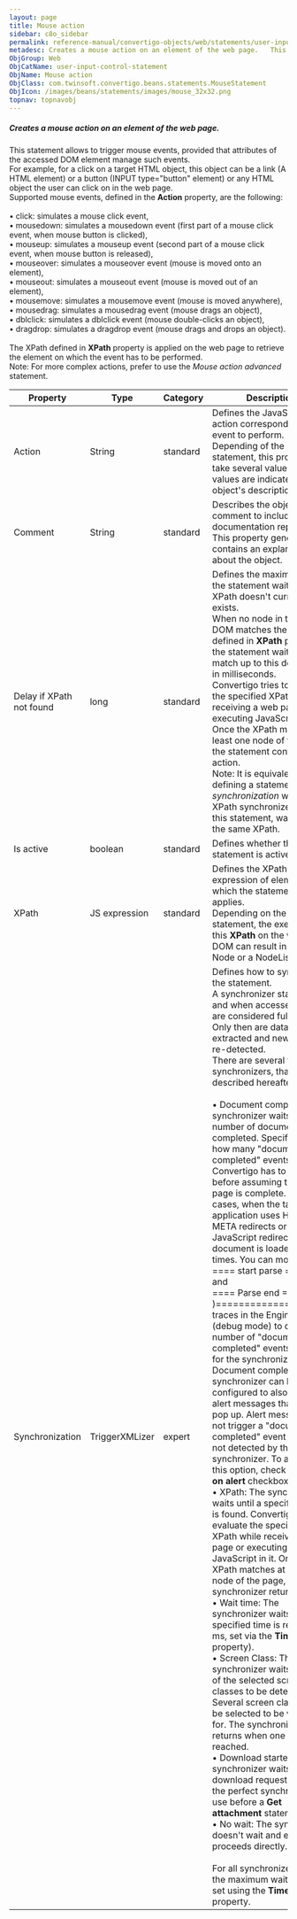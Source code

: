 ```yaml
---
layout: page
title: Mouse action
sidebar: c8o_sidebar
permalink: reference-manual/convertigo-objects/web/statements/user-input-control-statement/mouse-action/
metadesc: Creates a mouse action on an element of the web page.   This statement allows to trigger mouse events, provided that attributes of the accessed DOM el
ObjGroup: Web
ObjCatName: user-input-control-statement
ObjName: Mouse action
ObjClass: com.twinsoft.convertigo.beans.statements.MouseStatement
ObjIcon: /images/beans/statements/images/mouse_32x32.png
topnav: topnavobj
---
```

##### Creates a mouse action on an element of the web page. 

This statement allows to trigger mouse events, provided that attributes of the accessed DOM element manage such events. <br/>For example, for a click on a target HTML object, this object can be a link (<span class="computer">A</span> HTML element) or a button (<span class="computer">INPUT type="button"</span> element) or any HTML object the user can click on in the web page.<br/>Supported mouse events, defined in the <b>Action</b> property, are the following:<br/><br/>• <span class="computer">click</span>: simulates a mouse <span class="computer">click</span> event, <br/>• <span class="computer">mousedown</span>: simulates a <span class="computer">mousedown</span> event (first part of a mouse click event, when mouse button is clicked), <br/>• <span class="computer">mouseup</span>: simulates a <span class="computer">mouseup</span> event (second part of a mouse click event, when mouse button is released), <br/>• <span class="computer">mouseover</span>: simulates a <span class="computer">mouseover</span> event (mouse is moved onto an element), <br/>• <span class="computer">mouseout</span>: simulates a <span class="computer">mouseout</span> event (mouse is moved out of an element), <br/>• <span class="computer">mousemove</span>: simulates a <span class="computer">mousemove</span> event (mouse is moved anywhere), <br/>• <span class="computer">mousedrag</span>: simulates a <span class="computer">mousedrag</span> event (mouse drags an object), <br/>• <span class="computer">dblclick</span>: simulates a <span class="computer">dblclick</span> event (mouse double-clicks an object), <br/>• <span class="computer">dragdrop</span>: simulates a <span class="computer">dragdrop</span> event (mouse drags and drops an object). <br/><br/>The XPath defined in <b>XPath</b> property is applied on the web page to retrieve the element on which the event has to be performed. <br/><span class="orangetwinsoft">Note:</span> For more complex actions, prefer to use the <i>Mouse action advanced</i> statement.

Property | Type | Category | Description
--- | --- | --- | ---
Action | String | standard | Defines the JavaScript action corresponding to the event to perform.<br/>Depending of the statement, this property can take several values. These values are indicated in the object's description.
Comment | String | standard | Describes the object comment to include in the documentation report.<br/>This property generally contains an explanation about the object.
Delay if XPath not found | long | standard | Defines the maximum delay the statement waits if the XPath doesn't currently exists.<br/>When no node in the page DOM matches the XPath defined in <b>XPath</b> property, the statement waits for it to match up to this delay, set in milliseconds. <br/>Convertigo tries to evaluate the specified XPath while receiving a web page or executing JavaScript in it. Once the XPath matches at least one node of the page, the statement continues its action. <br/>Note: It is equivalent to defining a statement <i>Wait synchronization</i> with an <span class="computer">XPath</span> synchronizer before this statement, waiting for the same XPath.
Is active | boolean | standard | Defines whether the statement is active.
XPath | JS expression | standard | Defines the XPath expression of elements on which the statement applies.<br/>Depending on the statement, the execution of this <b>XPath</b> on the web page DOM can result in a single <span class="computer">Node</span> or a <span class="computer">NodeList</span>.
Synchronization | TriggerXMLizer | expert | Defines how to synchronize the statement.<br/>A synchronizer states how and when accessed pages are considered fully loaded. Only then are data extracted and new pages re-detected.<br/>There are several types of synchronizers, that are described hereafter:<br/><br/>• <span class="computer">Document completed</span>: The synchronizer waits for a number of documents to be completed. Specify here how many "document completed" events Convertigo has to wait for before assuming that the page is complete. In many cases, when the target application uses HTTP META redirects or JavaScript redirects, the document is loaded several times. You can monitor <br/><span class="computer">==== start parse ======</span><br/>and<br/><span class="computer">==== Parse end ==(XXXms )====================</span><br/>traces in the Engine console (debug mode) to count the number of "document completed" events needed for the synchronizer. The <span class="computer">Document completed</span> synchronizer can be configured to also stop on alert messages that could pop up. Alert messages do not trigger a "document completed" event and are not detected by this synchronizer. To activate this option, check the <b>Stop on alert</b> checkbox. <br/>• <span class="computer">XPath</span>: The synchronizer waits until a specified XPath is found. Convertigo tries to evaluate the specified XPath while receiving a web page or executing JavaScript in it. Once the XPath matches at least one node of the page, the synchronizer returns. <br/>• <span class="computer">Wait time</span>: The synchronizer waits until a specified time is reached (in ms, set via the <b>Timeout</b> property). <br/>• <span class="computer">Screen Class</span>: The synchronizer waits for one of the selected screen classes to be detected. Several screen classes can be selected to be waited for. The synchronizer returns when one of them is reached. <br/>• <span class="computer">Download started</span>: The synchronizer waits for a download request. This is the perfect synchronizer to use before a <b>Get attachment</b> statement. <br/>• <span class="computer">No wait</span>: The synchronizer doesn't wait and execution proceeds directly. <br/><br/>For all synchronizer types, the maximum waiting time is set using the <b>Timeout</b> property.
